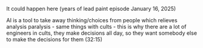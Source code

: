 It could happen here (years of lead paint episode January 16, 2025)

AI is a tool to take away thinking/choices from  people which relieves analysis paralysis - same things with cults - this is why there are a lot of engineers in cults, they make decisions all day, so they want somebody else to make the decisions for them (32:15)